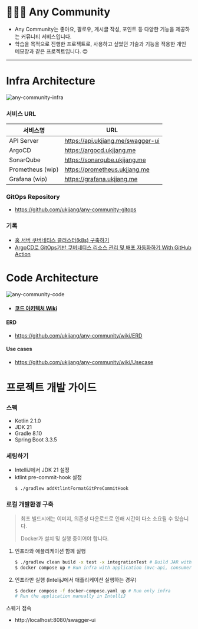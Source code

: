 # 🧑‍🤝‍🧑 Any Community

- Any Community는 좋아요, 팔로우, 게시글 작성, 포인트 등 다양한 기능을 제공하는 커뮤니티 서비스입니다.
- 학습을 목적으로 진행한 프로젝트로, 사용하고 싶었던 기술과 기능을 적용한 개인 메모장과 같은 프로젝트입니다. 😊

---

# Infra Architecture

![any-community-infra](https://github.com/user-attachments/assets/1b8ba365-2566-411e-8ef8-744a203495d2)
### 서비스 URL

| 서비스명             | URL                               |
|------------------|-----------------------------------|
| API Server       | https://api.ukjjang.me/swagger-ui |
| ArgoCD           | https://argocd.ukjjang.me         |
| SonarQube        | https://sonarqube.ukjjang.me      |
| Prometheus (wip) | https://prometheus.ukjjang.me     |
| Grafana (wip)    | https://grafana.ukjjang.me        |

### GitOps Repository
- https://github.com/ukjjang/any-community-gitops

### 기록
- [홈 서버 쿠버네티스 클러스터(k8s) 구축하기](https://medium.com/@ukjjang/1210-a6d57ef388aa)
- [ArgoCD로 GitOps기반 쿠버네티스 리소스 관리 및 배포 자동화하기 With GitHub Action](https://medium.com/@ukjjang/1215-ac028157da8c)

# Code Architecture

![any-community-code](https://github.com/user-attachments/assets/d6c6051e-4e49-4210-8958-2143757c28b4)
- #### [코드 아키텍처 Wiki](https://github.com/ukjjang/any-community/wiki/Code-Architecture)

#### ERD
- https://github.com/ukjjang/any-community/wiki/ERD

#### Use cases
- https://github.com/ukjjang/any-community/wiki/Usecase

# 프로젝트 개발 가이드

### 스펙
* Kotlin 2.1.0
* JDK 21
* Gradle 8.10
* Spring Boot 3.3.5

### 세팅하기
- IntelliJ에서 JDK 21 설정
- ktlint pre-commit-hook 설정
    ```shell
    $ ./gradlew addKtlintFormatGitPreCommitHook
    ```

### 로컬 개발환경 구축

> 최초 빌드시에는 이미지, 의존성 다운로드로 인해 시간이 다소 소요될 수 있습니다.
>
> Docker가 설치 및 실행 중이어야 합니다.

1. 인프라와 애플리케이션 함께 실행
    ```bash
    $ ./gradlew clean build -x test -x integrationTest # Build JAR without running tests
    $ docker compose up # Run infra with application (mvc-api, consumer)
    ```

2. 인프라만 실행 (IntelijJ에서 애플리케이션 실행하는 경우)
    ```bash
    $ docker compose -f docker-compose.yaml up # Run only infra
    # Run the application manually in IntelliJ
    ```

스웨거 접속
- http://localhost:8080/swagger-ui
